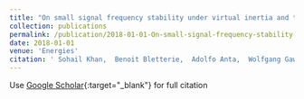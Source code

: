 ```yaml
---
title: "On small signal frequency stability under virtual inertia and the role of PLLs"
collection: publications
permalink: /publication/2018-01-01-On-small-signal-frequency-stability-under-virtual-inertia-and-the-role-of-PLLs
date: 2018-01-01
venue: 'Energies'
citation: ' Sohail Khan,  Benoit Bletterie,  Adolfo Anta,  Wolfgang Gawlik, &quot;On small signal frequency stability under virtual inertia and the role of PLLs.&quot; Energies, 2018.'
---
```

Use [Google Scholar](https://scholar.google.com/scholar?q=On+small+signal+frequency+stability+under+virtual+inertia+and+the+role+of+PLLs){:target="_blank"} for full citation